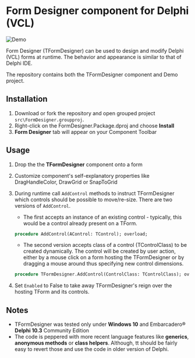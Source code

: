 # Form Designer component for Delphi (VCL)

![Demo](https://github.com/havlicekp/form-designer/blob/master/images/demo.gif)

Form Designer (TFormDesigner) can be used to design and modify Delphi (VCL) forms at runtime. The behavior and appearance is  similar to that of Delphi IDE. 

The repository contains both the TFormDesigner component and Demo project.

## Installation

1. Download or fork the repository and open grouped project ``src\FormDesigner.groupproj``. 
2. Right-click on the FormDesigner.Package.dproj and choose **Install**
3. **Form Designer** tab will appear on your Component Toolbar 

## Usage

1. Drop the the **TFormDesigner** component onto a form
2. Customize component's self-explanatory properties like DragHandleColor, DrawGrid or SnapToGrid
3. During runtime call ``AddControl`` methods to instruct TFormDesigner which controls should be possible to move/re-size. There are two versions of ``AddControl``. 
  
   * The first accepts an instance of an existing control - typically, this would be a control already present on a TForm.
   ```pascal
   procedure AddControl(AControl: TControl); overload;
   ```
  
   * The second version accepts class of a control (TControlClass) to be created dynamically. The control will be created by user action, either by a mouse click on a form hosting the TFormDesigner or by dragging a mouse around thus specifying new control dimensions.
   ```pascal
   procedure TFormDesigner.AddControl(ControlClass: TControlClass); overload 
   ```
4. Set ``Enabled`` to False to take away TFormDesigner's reign over the hosting TForm and its controls.

## Notes 

* TFormDesigner was tested only under **Windows 10** and Embarcadero® **Delphi 10.3** Community Edition
* The code is peppered with more recent language features like **generics**, **anonymous methods** or **class helpers**. Although, tt should be fairly easy to revert those and use the code in older version of Delphi.
